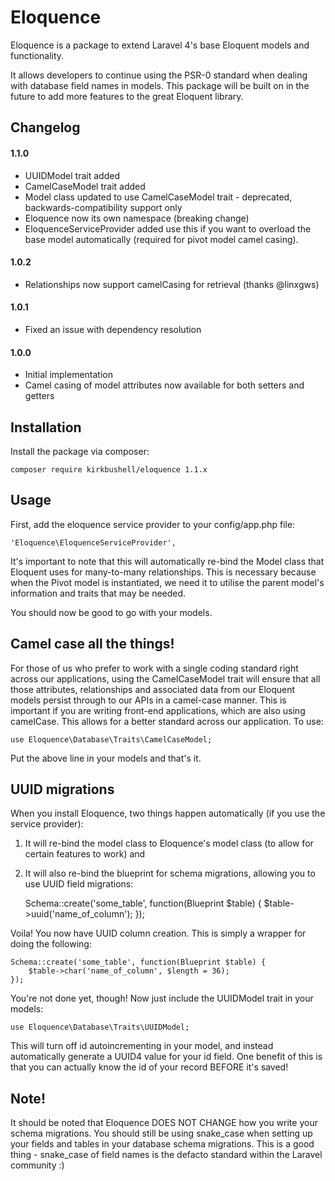 # Eloquence

Eloquence is a package to extend Laravel 4's base Eloquent models and functionality.

It allows developers to continue using the PSR-0 standard when dealing with database field names in models. This package will be built on in the future to add more features to the great Eloquent library.

## Changelog

#### 1.1.0

* UUIDModel trait added
* CamelCaseModel trait added
* Model class updated to use CamelCaseModel trait - deprecated, backwards-compatibility support only
* Eloquence now its own namespace (breaking change)
* EloquenceServiceProvider added use this if you want to overload the base model automatically (required for pivot model camel casing).

#### 1.0.2

* Relationships now support camelCasing for retrieval (thanks @linxgws)

#### 1.0.1

* Fixed an issue with dependency resolution

#### 1.0.0

* Initial implementation
* Camel casing of model attributes now available for both setters and getters

## Installation

Install the package via composer:

    composer require kirkbushell/eloquence 1.1.x

## Usage

First, add the eloquence service provider to your config/app.php file:

    'Eloquence\EloquenceServiceProvider',

It's important to note that this will automatically re-bind the Model class
that Eloquent uses for many-to-many relationships. This is necessary because
when the Pivot model is instantiated, we need it to utilise the parent model's
information and traits that may be needed.

You should now be good to go with your models.

## Camel case all the things!

For those of us who prefer to work with a single coding standard right across our applications, using the CamelCaseModel trait
will ensure that all those attributes, relationships and associated data from our Eloquent models persist through to our APIs
in a camel-case manner. This is important if you are writing front-end applications, which are also using camelCase. This allows
for a better standard across our application. To use:

    use Eloquence\Database\Traits\CamelCaseModel;

Put the above line in your models and that's it.

## UUID migrations

When you install Eloquence, two things happen automatically (if you use the service provider):

1. It will re-bind the model class to Eloquence's model class (to allow for certain features to work) and
2. It will also re-bind the blueprint for schema migrations, allowing you to use UUID field migrations:

    Schema::create('some_table', function(Blueprint $table) {
        $table->uuid('name_of_column');
    });

Voila! You now have UUID column creation. This is simply a wrapper for doing the following:

    Schema::create('some_table', function(Blueprint $table) {
        $table->char('name_of_column', $length = 36);
    });

You're not done yet, though! Now just include the UUIDModel trait in your models:

    use Eloquence\Database\Traits\UUIDModel;

This will turn off id autoincrementing in your model, and instead automatically generate a UUID4 value for your id field. One benefit of this is that you can actually know the id of your record BEFORE it's saved!

## Note!

It should be noted that Eloquence DOES NOT CHANGE how you write your schema migrations. You should still be using snake_case when setting up your fields and tables in your database schema migrations. This is a good thing - snake_case of field names is the defacto standard within the Laravel community :)

